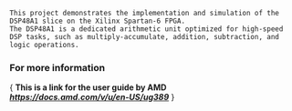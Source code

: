 ```
This project demonstrates the implementation and simulation of the DSP48A1 slice on the Xilinx Spartan-6 FPGA.
The DSP48A1 is a dedicated arithmetic unit optimized for high-speed DSP tasks, such as multiply-accumulate, addition, subtraction, and logic operations.
```

### For more information
{
**This is a link for the user guide by AMD**  
_**https://docs.amd.com/v/u/en-US/ug389**_
}
